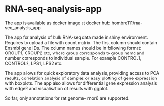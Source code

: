 # RNA-seq-analysis-app

The app is available as docker image at docker hub: hombre111/rna-seq_analysis_app

The app for analysis of bulk RNA-seq data made in shiny environment. Requires to upload a file with count matrix. The first column should contain Ensmbl gene IDs. The column names should be in following format: GROUP1, GROUP2 etc, where group corresponds to group name and number corresponds to individual sample. For example CONTROL1, CONTROL2, LPS1, LPS2 etc.

The app allows for quick exploratory data analysis, providing access to PCA results, correlation analysis of samples or easy plotting of gene expression with boxplots. The app also allows for differential gene expression analysis with edgeR and visualisation of results with ggplot.

So far, only annotations for rat genome- rnor6 are supported.
